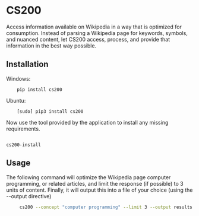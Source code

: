 # CS200

Access information available on Wikipedia in a way that is optimized for consumption. Instead of parsing a Wikipedia page for keywords, symbols, and nuanced content, let CS200 access, process, and provide that information in the best way possible. 

## Installation 
Windows:
```
    pip install cs200
```
Ubuntu:
```
    [sudo] pip3 install cs200 
```

Now use the tool provided by the application to install any missing requirements.
``` 

cs200-install

```

## Usage
The following command will optimize the Wikipedia page computer programming, or related articles, and limit the response (if possible) to 3 units of content. Finally, it will output this into a file of your choice (using the --output directive)
```bash 
     cs200 --concept "computer programming" --limit 3 --output results.txt
```

